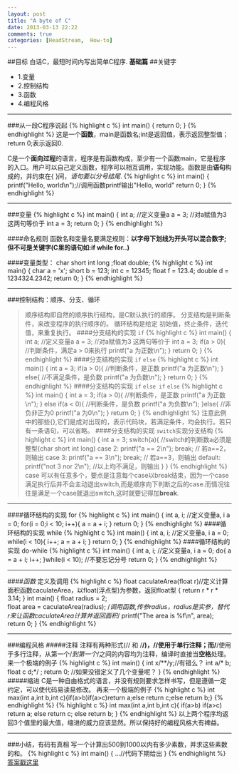 ```yaml
---
layout: post
title: "A byte of C"
date: 2013-03-13 22:22
comments: true
categories: [HeadStream,  How-to]
---
```

##目标
白话C，最短时间内写出简单C程序.
**基础篇**
##关键字
+ 1.变量
+ 2.控制结构
+ 3.函数
+ 4.编程风格

----	
###从一段C程序说起
{% highlight c %}
	int main() 
	{
		return 0;
	}
{% endhighlight %}
这是一个**函数**，main是函数名;int是返回值，表示返回整型值；return 0;表示返回0.

C是一个**面向过程**的语言，程序是有函数构成，至少有一个函数main，它是程序的入口。用户可以自己定义函数，程序可以相互调用，实现功能。函数是由**语句**构成的，并约束在{ }间，*语句要以分号结尾*.
{% highlight c %}
	int main() 
	{
		printf("Hello, world\n");//调用函数printf输出"Hello, world"
		return 0;
	}
{% endhighlight %}

---
###变量
{% highlight c %}
	int main() 
	{
		int a; //定义变量a
		a = 3; //对a赋值为3  这两句等价于 int a = 3;
		return 0;
	}
{% endhighlight %}

####命名规则
   函数名和变量名要满足规则：**以字母下划线为开头可以混合数字;但不可是关键字(C里的语句如:if while for..)**

####变量类型： char short int long ;float double;
{% highlight c %}
	int main() 
	{
		char a = 'x';
		short b = 123;
		int c = 12345;
		float f = 123.4;
		double d = 1234324.2342;
		return 0;
	}
{% endhighlight %}

---
###控制结构：顺序、分支、循环
>顺序结构即自然的顺序执行结构，是C默认执行的顺序。
>分支结构是判断条件，来改变程序的执行顺序的。
>循环结构是给定 初始值，终止条件，迭代值，来重复执行。
####分支结构的实现 `if` 
{% highlight c %}
	int main() 
	{
		int a; 		//定义变量a
		a = 3;		   //对a赋值为3  这两句等价于 int a = 3;
		if(a > 0){		//判断条件，满足a > 0来执行
			printf("a 为正数\n");
		}
		return 0;
	} 
{% endhighlight %}
####分支结构的实现 `if` `else` 
{% highlight c %}
	int main() 
	{
		int a = 3; 
		if(a > 0){		//判断条件，是正数
			printf("a 为正数\n");
		}
		else{		//不满足条件，是负数
			printf("a 为负数\n");
		}
		return 0;
	} 
{% endhighlight %}
####分支结构的实现 `if` `else if` `else`
{% highlight c %}
	int main() 
	{
		int a = 3; 
		if(a > 0){			//判断条件，是正数
			printf("a 为正数\n");
		}
		else if(a < 0){		//判断条件，是负数
			printf("a 为负数\n");
		}else{				//非负非正为0
			printf("a 为0\n");
		}
		return 0;
	} 
{% endhighlight %}
注意此例中的那些{},它们是成对出现的，表示代码块，若满足条件，均会执行。若只有一条语句，可以省略。
####分支结构的实现 `switch`实现分支结构
{% highlight c %}
	int main()
	{
		int a = 3;
		switch(a){		//switch的判断数a必须是整型(char short int long)
			case 2: printf("a == 2\n"); break; // 若a==2，则输出
			case 3: printf("a == 3\n"); break; // 若a==3，则输出
			default: printf("not 3 nor 2\n");  //以上均不满足，则输出
		}
	}
{% endhighlight %}
case 可以有任意多个，要点是注意每个case以break结束，因为一个case 满足执行后并不会主动退出switch,而是顺序向下判断之后的case.而情况往往是满足一个case就退出switch,这时就要记得加**break**.

---
####循环结构的实现 for
{% highlight c %}
	int main() 
	{
		int a, i; //定义变量a, i
		a = 0; 
		for(i = 0;i < 10; i++){
			a = a + i;
		}
		return 0;
	} 
{% endhighlight %}
####循环结构的实现 while 
{% highlight c %}
	int main() 
	{
		int a, i; //定义变量a, i
		a = 0; 
		while(i < 10){
			i++;
			a = a + i;
		}
		return 0;
	} 
{% endhighlight %}
####循环结构的实现 do-while 
{% highlight c %}
	int main() 
	{
		int a, i; //定义变量a, i
		a = 0; 
		do{
			a = a + i;
			i++;
		}while(i < 10);		//不要忘记分号
		return 0;
	} 
{% endhighlight %}

----
####*函数* 定义及调用
{% highlight c %}
	float caculateArea(float r)//定义计算面积函数caculateArea，以float(浮点型)为参数，返回float型
	{
		return r * r * 3.14;
	}
	int main()
	{
		float radius = 2;	
		float area = caculateArea(radius); /*调用函数,传参radius，radius是实参，替代r来让函数caculateArea计算并返回面积*/
		printf("The area is %f\n", area);
		return 0;
	}
{% endhighlight %}
	
---
###编程风格
#####注释
	注释有两种形式(// 和 /**/)，//使用于单行注释；而/**/使用于多行注释，从第一个/*到第一个*/之间的内容均为注释，编译时直接当**空格**处理。
	来一个极端的例子
{% highlight c %}
	int main()
	{
		int x/**/y;//有错么？
		int a/* b;
		float c d;*/ 
		;
		return 0;
	//如果没错定义了几个变量呢？
	}
{% endhighlight %}
#####缩进
	C是一种自由格式的语言，并没有规则要求怎样书写，但是遵循一定约定，可以使代码易读易修改。
	再来一个极端的例子
{% highlight c %}
	int max(int a,int b,int c){if(a>b)if(a>c)return a;else return c;else return b;}
{% endhighlight %}
{% highlight c %}
	int max(int a,int b,int c){
		if(a>b)	
			if(a>c)	
				return a;
			else return c;
		else return b;
	}
{% endhighlight %}
以上两个程序均返回3个值里的最大值，缩进的威力应该显然。所以保持好的编程风格大有裨益。

---
###小结，有码有真相
	写一个计算出500到1000以内有多少素数，并求这些素数的和。
{% highlight c %}
	int main()
	{
		...//代码下期给出	
	}
{% endhighlight %}
[答案戳这里](/HeadStream/Tutorial/How-to/2013/03/16/learningc2/)
